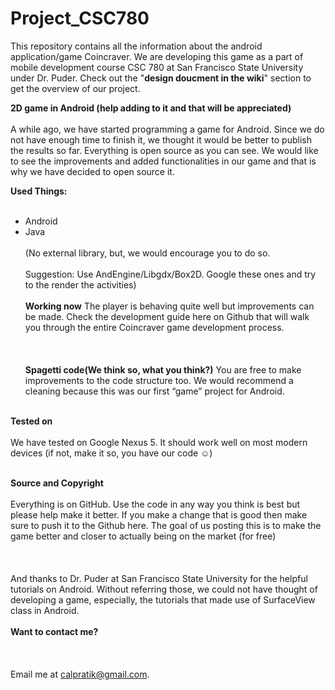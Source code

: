 Project_CSC780
=================

This repository contains all the information about the android application/game Coincraver. We are developing this game as a part of mobile development course CSC 780 at San Francisco State University under Dr. Puder. Check out the "<b>design doucment in the wiki</b>" section to get the overview of our project.

<b>2D game in Android (help adding to it and that will be appreciated)</b>
<br></br>
A while ago, we have started programming a game for Android. Since we do not have enough time to finish it, we thought it would be better to publish the results so far. Everything is open source as you can see. We would like to see the improvements and added functionalities in our game and that is why we have decided to open source it.

<b>Used Things:</b><br></br>
-	Android
-	Java<br></br>
(No external library, but, we would encourage you to do so. <br></br>
Suggestion: Use AndEngine/Libgdx/Box2D. Google these ones and try to the render the activities)
<br></br>
<b>Working now</b>
The player is behaving quite well but improvements can be made. Check the development guide here on Github that will walk you through the entire Coincraver game development process. <br></br><br></br>
<b>Spagetti code(We think so, what you think?)</b>
You are free to make improvements to the code structure too. We would recommend a cleaning because this was our first “game” project for Android.
<br></br>

<b>Tested on</b><br></br>
We have tested on Google Nexus 5. It should work well on most modern devices (if not, make it so, you have our code ☺)
<br></br>

<b>Source and Copyright</b><br></br>
Everything is on GitHub. Use the code in any way you think is best but please help make it better. If you make a change that is good then make sure to push it to the Github here. The goal of us posting this is to make the game better and closer to actually being on the market (for free)
<br></br><br></br>
And thanks to Dr. Puder at San Francisco State University for the helpful tutorials on Android. Without referring those, we could not have thought of developing a game, especially, the tutorials that made use of SurfaceView class in Android.
<br></br>
<b>Want to contact me?</b><br></br><br></br>
Email me at calpratik@gmail.com.


